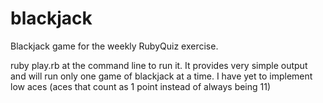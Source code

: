 blackjack
=========

Blackjack game for the weekly RubyQuiz exercise.

ruby play.rb at the command line to run it. It provides very simple output and will run only one game of blackjack at a time. I have yet to implement low aces (aces that count as 1 point instead of always being 11)
